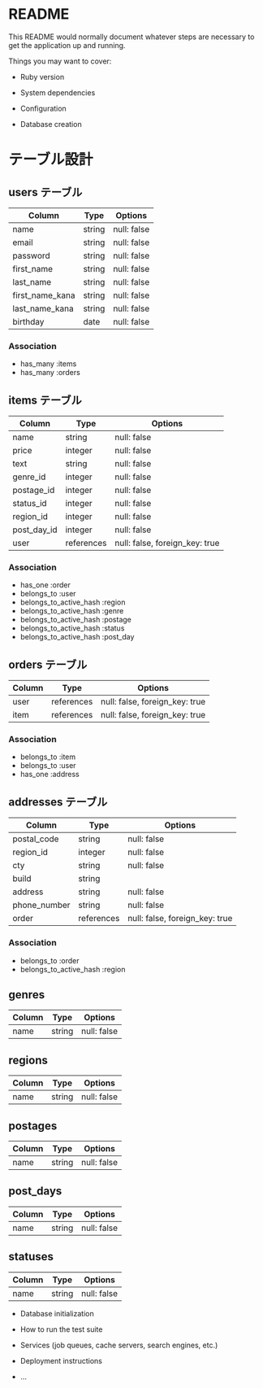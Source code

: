 # README

This README would normally document whatever steps are necessary to get the
application up and running.

Things you may want to cover:

* Ruby version

* System dependencies

* Configuration

* Database creation
# テーブル設計

## users テーブル

| Column          | Type   | Options     |
| --------------- | ------ | ----------- |
| name            | string | null: false |
| email           | string | null: false |
| password        | string | null: false |
| first_name      | string | null: false |
| last_name       | string | null: false |
| first_name_kana | string | null: false |
| last_name_kana  | string | null: false |
| birthday        | date   | null: false |

### Association

- has_many :items
- has_many :orders

## items テーブル

| Column      | Type       | Options                        |
| ----------- | ---------- | ------------------------------ |
| name        | string     | null: false                    |
| price       | integer    | null: false                    |
| text        | string     | null: false                    |
| genre_id    | integer    | null: false                    |
| postage_id  | integer    | null: false                    |
| status_id   | integer    | null: false                    |
| region_id   | integer    | null: false                    |
| post_day_id | integer    | null: false                    |
| user        | references | null: false, foreign_key: true |

### Association

- has_one :order
- belongs_to :user
- belongs_to_active_hash :region
- belongs_to_active_hash :genre
- belongs_to_active_hash :postage
- belongs_to_active_hash :status
- belongs_to_active_hash :post_day

## orders テーブル

| Column | Type       | Options                        |
| ------ | ---------- | ------------------------------ |
| user   | references | null: false, foreign_key: true |
| item   | references | null: false, foreign_key: true |

### Association

- belongs_to :item
- belongs_to :user
- has_one :address

## addresses テーブル
| Column       | Type       | Options                        |
| ------------ | ---------- | ------------------------------ |
| postal_code  | string     | null: false                    |
| region_id    | integer    | null: false                    |
| cty          | string     | null: false                    |
| build        | string     |                                |
| address      | string     | null: false                    |
| phone_number | string     | null: false                    |
| order        | references | null: false, foreign_key: true |

### Association

- belongs_to :order
- belongs_to_active_hash :region

## genres

| Column   | Type   | Options     |
| -------- | ------ | ----------- |
| name     | string | null: false |

## regions

| Column   | Type   | Options     |
| -------- | ------ | ----------- |
| name     | string | null: false |

## postages

| Column   | Type   | Options     |
| -------- | ------ | ----------- |
| name     | string | null: false |

## post_days

| Column   | Type   | Options     |
| -------- | ------ | ----------- |
| name     | string | null: false |

## statuses

| Column   | Type   | Options     |
| -------- | ------ | ----------- |
| name     | string | null: false |


* Database initialization

* How to run the test suite

* Services (job queues, cache servers, search engines, etc.)

* Deployment instructions

* ...
